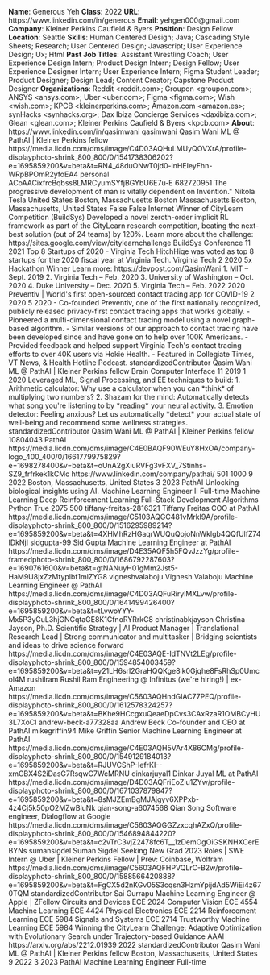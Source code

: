 **Name**: Generous Yeh
**Class**: 2022
**URL**: https://www\.linkedin\.com/in/generous
**Email**: yehgen000@gmail\.com
**Company**: Kleiner Perkins Caufield & Byers
**Position**: Design Fellow
**Location**: Seattle
**Skills**: Human Centered Design; Java; Cascading Style Sheets; Research; User Centered Design; Javascript; User Experience Design; Ux; Html
**Past Job Titles**: Assistant Wrestling Coach; User Experience Design Intern; Product Design Intern; Design Fellow; User Experience Designer Intern; User Experience Intern; Figma Student Leader; Product Designer; Design Lead; Content Creator; Capstone Product Designer
**Organizations**: Reddit <reddit\.com>; Groupon <groupon\.com>; ANSYS <ansys\.com>; Uber <uber\.com>; Figma <figma\.com>; Wish <wish\.com>; KPCB <kleinerperkins\.com>; Amazon\.com <amazon\.es>; synHacks <synhacks\.org>; Dax Ibiza Concierge Services <daxibiza\.com>; Glean <glean\.com>; Kleiner Perkins Caufield & Byers <kpcb\.com>
**About**: https://www\.linkedin\.com/in/qasimwani qasimwani Qasim Wani ML @ PathAI | Kleiner Perkins fellow https://media\.licdn\.com/dms/image/C4D03AQHuLMUyQOVXrA/profile\-displayphoto\-shrink\_800\_800/0/1541738306202?e=1695859200&v=beta&t=RN4\_48duONwT0jd0\-inHEIeyFhn\-WRpBPOmR2yfoEA4 personal ACoAACixfrcBqbss8LMRCyumSYfjBGYbU6E7u\-E 682720951 The progressive development of man is vitally dependent on Invention\." Nikola Tesla United States Boston, Massachusetts Boston Massachusetts Boston, Massachusetts, United States False False Internet Winner of CityLearn Competition \(BuildSys\) Developed a novel zeroth\-order implicit RL framework as part of the CityLearn research competition, beating the next\-best solution \(out of 24 teams\) by 120%\.  Learn more about the challenge: https://sites\.google\.com/view/citylearnchallenge BuildSys Conference 11 2021 Top 8 Startups of 2020 \- Virginia Tech HitchHiqe was voted as top 8 startups for the 2020 fiscal year at Virginia Tech\. Virginia Tech 2 2020 5x Hackathon Winner Learn more: https://devpost\.com/QasimWani 1\. MIT – Sept\. 2019 2\. Virginia Tech – Feb\. 2020 3\. University of Washington – Oct\. 2020 4\. Duke University – Dec\. 2020 5\. Virginia Tech – Feb\. 2022 2020 Preventiv | World's first open\-sourced contact tracing app for COVID\-19 2 2020 5 2020 \- Co\-founded Preventiv, one of the first nationally recognized, publicly released privacy\-first contact tracing apps that works globally\. \- Pioneered a multi\-dimensional contact tracing model using a novel graph\-based algorithm\. \- Similar versions of our approach to contact tracing have been developed since and have gone on to help over 100K Americans\. \- Provided feedback and helped support Virginia Tech's contact tracing efforts to over 40K users via Hokie Health\. \- Featured in Collegiate Times, VT News, & Health Hotline Podcast\. standardizedContributor Qasim Wani ML @ PathAI | Kleiner Perkins fellow Brain Computer Interface 11 2019 1 2020 Leveraged ML, Signal Processing, and EE techniques to build: 1\. Arithmetic calculator: Why use a calculator when you can \*think\* of multiplying two numbers? 2\. Shazam for the mind: Automatically detects what song you're listening to by \*reading\* your neural activity\. 3\. Emotion detector: Feeling anxious? Let us automatically \*detect\* your actual state of well\-being and recommend some wellness strategies\. standardizedContributor Qasim Wani ML @ PathAI | Kleiner Perkins fellow 10804043 PathAI https://media\.licdn\.com/dms/image/C4E0BAQF90WEuY8HxOA/company\-logo\_400\_400/0/1661779975829?e=1698278400&v=beta&t=oUnA2gXiuRVFg3vFXV\_7Stinhs\-SZ9\_frfrkek1kCMc https://www\.linkedin\.com/company/pathai/ 501 1000 9 2022 Boston, Massachusetts, United States 3 2023 PathAI Unlocking biological insights using AI\. Machine Learning Engineer II Full\-time Machine Learning Deep Reinforcement Learning Full\-Stack Development Algorithms Python True 2075 500 tiffany\-freitas\-2816321 Tiffany Freitas COO at PathAI https://media\.licdn\.com/dms/image/C5103AQGC481vMrkI9A/profile\-displayphoto\-shrink\_800\_800/0/1516295989214?e=1695859200&v=beta&t=4XHMhRzHGaqrWUQuQojoNnWklgb4QQfUlfZ74IDkNjI sidgupta\-99 Sid Gupta Machine Learning Engineer at PathAI https://media\.licdn\.com/dms/image/D4E35AQF5h5FQvJzzYg/profile\-framedphoto\-shrink\_800\_800/0/1686792287603?e=1690761600&v=beta&t=gtNANuyH01gMm2Jst5\-HaM9U8jxZzMtyplbf1mlZYG8 vigneshvalaboju Vignesh Valaboju Machine Learning Engineer @ PathAI https://media\.licdn\.com/dms/image/C4D03AQFuRirylMXLvw/profile\-displayphoto\-shrink\_800\_800/0/1641499426400?e=1695859200&v=beta&t=tLvwoYYY\-Mx5P3yCuL3hjGNCqtaGE8K1CfnoRYRrkC8 christinabkjayson Christina Jayson, Ph\.D\. Scientific Strategy | AI Product Manager | Translational Research Lead | Strong communicator and multitasker | Bridging scientists and ideas to drive science forward https://media\.licdn\.com/dms/image/C4E03AQE\-IdTNVt2LEg/profile\-displayphoto\-shrink\_800\_800/0/1594854003459?e=1695859200&v=beta&t=y21LH6srl2GraHQQKge8lk0Gjqhe8FsRhSp0Umcol4M rushilram Rushil Ram Engineering @ Infinitus \(we're hiring\!\) | ex\-Amazon https://media\.licdn\.com/dms/image/C5603AQHndGlAC77PEQ/profile\-displayphoto\-shrink\_800\_800/0/1612578324257?e=1695859200&v=beta&t=BKhe9HCcgxuQeaeDpCvs3CAxRzaR1OMBCyHU3L7XoCI andrew\-beck\-a77328aa Andrew Beck Co\-founder and CEO at PathAI mikegriffin94 Mike Griffin Senior Machine Learning Engineer at PathAI https://media\.licdn\.com/dms/image/C4E03AQH5VAr4X86CMg/profile\-displayphoto\-shrink\_800\_800/0/1549129184013?e=1695859200&v=beta&t=RJUVCShP\-IefrKI\-\-xmGBX4S2iDasG7RsqwC7WcMRNU dinkarjuyal1 Dinkar Juyal ML at PathAI https://media\.licdn\.com/dms/image/D4D03AQFriEoZiu1ZYw/profile\-displayphoto\-shrink\_800\_800/0/1671037879847?e=1695859200&v=beta&t=8sMJZEmBgMJAjgyv6XPPxb\-4z4Cj5k50pO2MZwBluNk qian\-song\-a6074568 Qian Song Software engineer, Dialogflow at Google https://media\.licdn\.com/dms/image/C5603AQGGZzxcqhAZxQ/profile\-displayphoto\-shrink\_800\_800/0/1546894844220?e=1695859200&v=beta&t=c2vTrC3vjZ2478fc6T\_\_1zDemOgOiGSKNHXCerEBYNs sumansigdel Suman Sigdel Seeking New Grad 2023 Roles | SWE Intern @ Uber | Kleiner Perkins Fellow | Prev: Coinbase, Wolfram https://media\.licdn\.com/dms/image/C5603AQFHPVQLrC\-B2w/profile\-displayphoto\-shrink\_800\_800/0/1588566420888?e=1695859200&v=beta&t=FgCX5d2nKGv05S3cqsn3HzmYpijdAd5WiEi4z670TQM standardizedContributor Sai Gurrapu Machine Learning Engineer @ Apple | ZFellow Circuits and Devices ECE 2024 Computer Vision ECE 4554 Machine Learning ECE 4424 Physical Electronics ECE 2214 Reinforcement Learning ECE 5984 Signals and Systems ECE 2714 Trustworthy Machine Learning ECE 5984 Winning the CityLearn Challenge: Adaptive Optimization with Evolutionary Search under Trajectory\-based Guidance AAAI https://arxiv\.org/abs/2212\.01939 2022 standardizedContributor Qasim Wani ML @ PathAI | Kleiner Perkins fellow Boston, Massachusetts, United States 9 2022 3 2023 PathAI Machine Learning Engineer Full\-time
